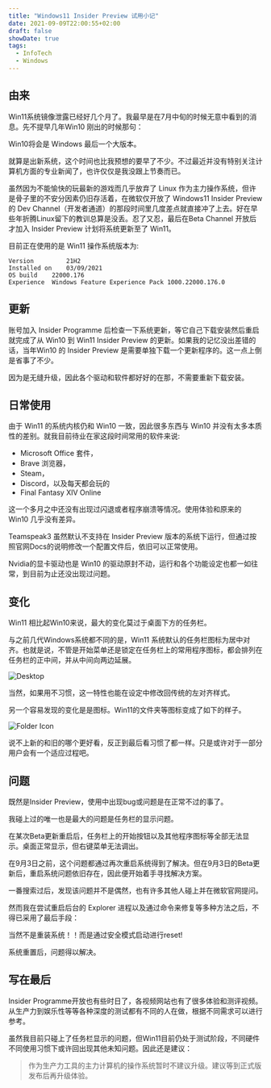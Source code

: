 ```yaml
---
title: "Windows11 Insider Preview 试用小记"
date: 2021-09-09T22:00:55+02:00
draft: false
showDate: true
tags:
  - InfoTech
  - Windows
---
```

## 由来

Win11系统镜像泄露已经好几个月了。我最早是在7月中旬的时候无意中看到的消息。先不提早几年Win10 刚出的时候那句：

Win10将会是 Windows 最后一个大版本。

就算是出新系统，这个时间也比我预想的要早了不少。不过最近并没有特别关注计算机方面的专业新闻了，也许仅仅是我没跟上节奏而已。

虽然因为不能愉快的玩最新的游戏而几乎放弃了 Linux 作为主力操作系统，但许是骨子里的不安分因素仍旧存活着，在微软仅开放了 Windows11 Insider Preview 的 Dev Channel（开发者通道）的那段时间里几度差点就直接冲了上去。好在早些年折腾Linux留下的教训总算是没丢。忍了又忍，最后在Beta Channel 开放后才加入 Insider Preview 计划将系统更新至了 Win11。

目前正在使用的是 Win11 操作系统版本为:

```Edition	Windows 11 Pro
Version	        21H2
Installed on	‎03/‎09/‎2021
OS build	22000.176
Experience	Windows Feature Experience Pack 1000.22000.176.0
```

## 更新

账号加入 Insider Programme 后检查一下系统更新，等它自己下载安装然后重启就完成了从 Win10 到 Win11 Insider Preview 的更新。如果我的记忆没出差错的话，当年Win10 的 Insider Preview 是需要单独下载一个更新程序的。这一点上倒是省事了不少。

因为是无缝升级，因此各个驱动和软件都好好的在那，不需要重新下载安装。

## 日常使用

由于 Win11 的系统内核仍和 Win10 一致，因此很多东西与 Win10 并没有太多本质性的差别。就我目前待业在家这段时间常用的软件来说:

- Microsoft Office 套件，
- Brave 浏览器，
- Steam，
- Discord，以及每天都会玩的
- Final Fantasy XIV Online

这一个多月之中还没有出现过闪退或者程序崩溃等情况。使用体验和原来的 Win10 几乎没有差异。

Teamspeak3 虽然默认不支持在 Insider Preview 版本的系统下运行，但通过按照官网Docs的说明修改一个配置文件后，依旧可以正常使用。

Nvidia的显卡驱动也是 Win10 的驱动原封不动，运行和各个功能设定也都一如往常，到目前为止还没出现过问题。

## 变化
Win11 相比起Win10来说，最大的变化莫过于桌面下方的任务栏。

与之前几代Windows系统都不同的是，Win11 系统默认的任务栏图标为居中对齐。也就是说，不管是开始菜单还是锁定在任务栏上的常用程序图标，都会排列在任务栏的正中间，并从中间向两边延展。

![Desktop](/img/Screenshot-2021-09-09-200500.png)

当然，如果用不习惯，这一特性也能在设定中修改回传统的左对齐样式。

另一个容易发现的变化是是图标。Win11的文件夹等图标变成了如下的样子。

![Folder Icon](/img/Screenshot-2021-09-09-200121.png)

说不上新的和旧的哪个更好看，反正到最后看习惯了都一样。只是或许对于一部分用户会有一个适应过程吧。

## 问题

既然是Insider Preview，使用中出现bug或问题是在正常不过的事了。

我碰上过的唯一也是最大的问题是任务栏的显示问题。

在某次Beta更新重启后，任务栏上的开始按钮以及其他程序图标等全部无法显示。桌面正常显示，但右键菜单无法调出。

在9月3日之前，这个问题都通过再次重启系统得到了解决。但在9月3日的Beta更新后，重启系统问题依旧存在，因此便开始着手寻找解决方案。

一番搜索过后，发现该问题并不是偶然，也有许多其他人碰上并在微软官网提问。

然而我在尝试重启后台的 Explorer 进程以及通过命令来修复等多种方法之后，不得已采用了最后手段：

当然不是重装系统！！而是通过安全模式启动进行reset!

系统重置后，问题得以解决。

## 写在最后
Insider Programme开放也有些时日了，各视频网站也有了很多体验和测评视频。从生产力到娱乐性等等各种深度的测试都有不同的人在做，根据不同需求可以进行参考。

虽然我目前只碰上了任务栏显示的问题，但Win11目前仍处于测试阶段，不同硬件不同使用习惯下或许回出现其他未知问题。因此还是建议：

> 作为生产力工具的主力计算机的操作系统暂时不建议升级。建议等到正式版发布后再升级体验。
